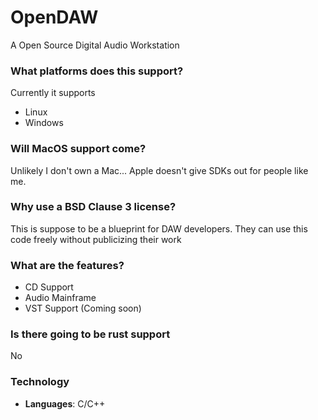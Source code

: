 # OpenDAW
A Open Source Digital Audio Workstation

### What platforms does this support?

Currently it supports

- Linux
- Windows

### Will MacOS support come?

Unlikely I don't own a Mac... Apple doesn't give SDKs out for people like me.

### Why use a BSD Clause 3 license?

This is suppose to be a blueprint for DAW developers. They can use this code freely without publicizing their work

### What are the features?

- CD Support
- Audio Mainframe
- VST Support (Coming soon)

### Is there going to be rust support

No

### Technology

- **Languages**: C/C++
